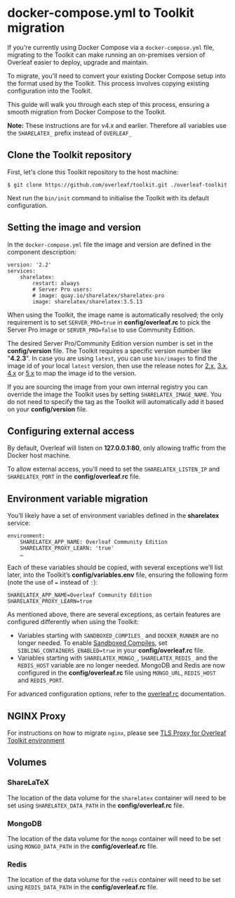 # docker-compose.yml to Toolkit migration #

If you're currently using Docker Compose via a `docker-compose.yml` file, migrating to the Toolkit can make running an on-premises version of Overleaf easier to deploy, upgrade and maintain.

To migrate, you'll need to convert your existing Docker Compose setup into the format used by the Toolkit. This process involves copying existing configuration into the Toolkit.

This guide will walk you through each step of this process, ensuring a smooth migration from Docker Compose to the Toolkit.

**Note:** These instructions are for v4.x and earlier. Therefore all variables use the `SHARELATEX_` prefix instead of `OVERLEAF_`

## Clone the Toolkit repository ##

First, let's clone this Toolkit repository to the host machine:
```
$ git clone https://github.com/overleaf/toolkit.git ./overleaf-toolkit
```
Next run the `bin/init` command to initialise the Toolkit with its default configuration.

## Setting the image and version ##

In the `docker-compose.yml` file the image and version are defined in the component description:

```
version: '2.2'
services:
    sharelatex:
        restart: always
        # Server Pro users:
        # image: quay.io/sharelatex/sharelatex-pro
        image: sharelatex/sharelatex:3.5.13
```

When using the Toolkit, the image name is automatically resolved; the only requirement is to set `SERVER_PRO=true` in **config/overleaf.rc** to pick the Server Pro image or `SERVER_PRO=false` to use Community Edition.

The desired Server Pro/Community Edition version number is set in the **config/version** file. The Toolkit requires a specific version number like "**4.2.3**". In case you are using `latest`, you can use `bin/images` to find the image id of your local `latest` version, then use the release notes for [2.x](https://github.com/overleaf/overleaf/wiki/Release-Notes-2.0), [3.x](https://github.com/overleaf/overleaf/wiki/Release-Notes-3.x.x), [4.x](https://github.com/overleaf/overleaf/wiki/Release-Notes--4.x.x) or [5.x](https://github.com/overleaf/overleaf/wiki/Release-Notes-5.x.x) to map the image id to the version.

If you are sourcing the image from your own internal registry you can override the image the Toolkit uses by setting `SHARELATEX_IMAGE_NAME`. You do not need to specify the tag as the Toolkit will automatically add it based on your **config/version** file.

## Configuring external access ##

By default, Overleaf will listen on **127.0.0.1:80**, only allowing traffic from the Docker host machine.

To allow external access, you’ll need to set the `SHARELATEX_LISTEN_IP` and `SHARELATEX_PORT` in the **config/overleaf.rc** file.

## Environment variable migration ##

You’ll likely have a set of environment variables defined in the **sharelatex** service:

```
environment:
    SHARELATEX_APP_NAME: Overleaf Community Edition
    SHARELATEX_PROXY_LEARN: 'true'
    …
```

Each of these variables should be copied, with several exceptions we’ll list later, into the Toolkit’s **config/variables.env** file, ensuring the following form (note the use of `=` instead of `:`):

```
SHARELATEX_APP_NAME=Overleaf Community Edition
SHARELATEX_PROXY_LEARN=true
```

As mentioned above, there are several exceptions, as certain features are configured differently when using the Toolkit:

- Variables starting with `SANDBOXED_COMPILES_` and `DOCKER_RUNNER` are no longer needed. To enable [Sandboxed Compiles](./sandboxed-compiles.md), set `SIBLING_CONTAINERS_ENABLED=true` in your **config/overleaf.rc** file.
- Variables starting with `SHARELATEX_MONGO_`, `SHARELATEX_REDIS_` and the `REDIS_HOST` variable are no longer needed. MongoDB and Redis are now configured in the **config/overleaf.rc** file using  `MONGO_URL`, `REDIS_HOST` and `REDIS_PORT`.

For advanced configuration options, refer to the [overleaf.rc](./overleaf-rc.md) documentation.

## NGINX Proxy ##

For instructions on how to migrate `nginx`, please see [TLS Proxy for Overleaf Toolkit environment](tls-proxy.md)

## Volumes ##

### ShareLaTeX ###

The location of the data volume for the `sharelatex` container will need to be set using `SHARELATEX_DATA_PATH` in the **config/overleaf.rc** file.

### MongoDB ###

The location of the data volume for the `mongo` container will need to be set using `MONGO_DATA_PATH` in the **config/overleaf.rc** file.

### Redis ###

The location of the data volume for the `redis` container will need to be set using `REDIS_DATA_PATH` in the **config/overleaf.rc** file.
